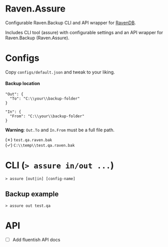 # Raven.Assure
Configurable Raven.Backup CLI and API wrapper for [RavenDB](https://ravendb.net/).

Includes CLI tool (assure) with configurable settings and an API wrapper for Raven.Backup (Raven.Assure).

# Configs

Copy `configs/default.json` and tweak to your liking.

#### Backup location


    "Out": {
      "To": "C:\\your\\backup-folder"
    }

    "In": {
      "From": "C:\\your\\backup-folder"
    }

**Warning**: `Out.To` and `In.From` must be a full file path.

(&cross;) `test.qa.raven.bak`
<br />
(&check;) `C:\\temp\\test.qa.raven.bak`

# CLI (`> assure in/out ...`)

    > assure [out|in] [config-name]

## Backup example

    > assure out test.qa

# API

- [ ] Add fluentish API docs
